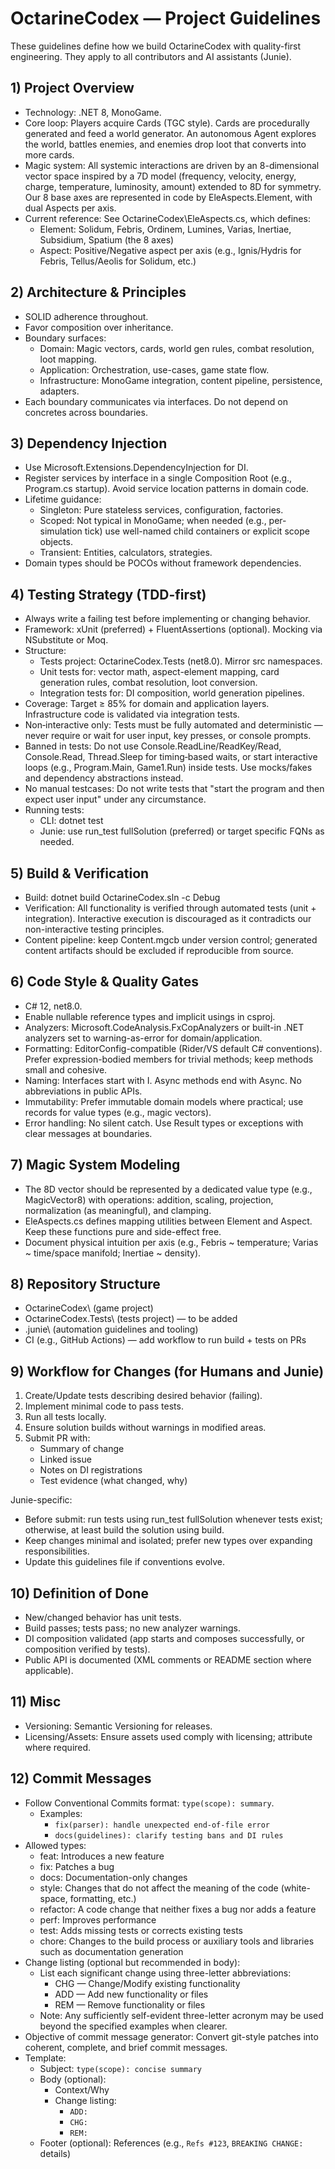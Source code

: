 ﻿# OctarineCodex — Project Guidelines

These guidelines define how we build OctarineCodex with quality-first engineering. They apply to all contributors and AI assistants (Junie).

## 1) Project Overview
- Technology: .NET 8, MonoGame.
- Core loop: Players acquire Cards (TGC style). Cards are procedurally generated and feed a world generator. An autonomous Agent explores the world, battles enemies, and enemies drop loot that converts into more cards.
- Magic system: All systemic interactions are driven by an 8-dimensional vector space inspired by a 7D model (frequency, velocity, energy, charge, temperature, luminosity, amount) extended to 8D for symmetry. Our 8 base axes are represented in code by EleAspects.Element, with dual Aspects per axis.
- Current reference: See OctarineCodex\EleAspects.cs, which defines:
  - Element: Solidum, Febris, Ordinem, Lumines, Varias, Inertiae, Subsidium, Spatium (the 8 axes)
  - Aspect: Positive/Negative aspect per axis (e.g., Ignis/Hydris for Febris, Tellus/Aeolis for Solidum, etc.)

## 2) Architecture & Principles
- SOLID adherence throughout.
- Favor composition over inheritance.
- Boundary surfaces:
  - Domain: Magic vectors, cards, world gen rules, combat resolution, loot mapping.
  - Application: Orchestration, use-cases, game state flow.
  - Infrastructure: MonoGame integration, content pipeline, persistence, adapters.
- Each boundary communicates via interfaces. Do not depend on concretes across boundaries.

## 3) Dependency Injection
- Use Microsoft.Extensions.DependencyInjection for DI.
- Register services by interface in a single Composition Root (e.g., Program.cs startup). Avoid service location patterns in domain code.
- Lifetime guidance:
  - Singleton: Pure stateless services, configuration, factories.
  - Scoped: Not typical in MonoGame; when needed (e.g., per-simulation tick) use well-named child containers or explicit scope objects.
  - Transient: Entities, calculators, strategies.
- Domain types should be POCOs without framework dependencies.

## 4) Testing Strategy (TDD-first)
- Always write a failing test before implementing or changing behavior.
- Framework: xUnit (preferred) + FluentAssertions (optional). Mocking via NSubstitute or Moq.
- Structure:
  - Tests project: OctarineCodex.Tests (net8.0). Mirror src namespaces.
  - Unit tests for: vector math, aspect-element mapping, card generation rules, combat resolution, loot conversion.
  - Integration tests for: DI composition, world generation pipelines.
- Coverage: Target ≥ 85% for domain and application layers. Infrastructure code is validated via integration tests.
- Non‑interactive only: Tests must be fully automated and deterministic — never require or wait for user input, key presses, or console prompts.
- Banned in tests: Do not use Console.ReadLine/ReadKey/Read, Console.Read, Thread.Sleep for timing‑based waits, or start interactive loops (e.g., Program.Main, Game1.Run) inside tests. Use mocks/fakes and dependency abstractions instead.
- No manual testcases: Do not write tests that "start the program and then expect user input" under any circumstance.
- Running tests:
  - CLI: dotnet test
  - Junie: use run_test fullSolution (preferred) or target specific FQNs as needed.

## 5) Build & Verification
- Build: dotnet build OctarineCodex.sln -c Debug
- Verification: All functionality is verified through automated tests (unit + integration). Interactive execution is discouraged as it contradicts our non-interactive testing principles.
- Content pipeline: keep Content.mgcb under version control; generated content artifacts should be excluded if reproducible from source.

## 6) Code Style & Quality Gates
- C# 12, net8.0.
- Enable nullable reference types and implicit usings in csproj.
- Analyzers: Microsoft.CodeAnalysis.FxCopAnalyzers or built-in .NET analyzers set to warning-as-error for domain/application.
- Formatting: EditorConfig-compatible (Rider/VS default C# conventions). Prefer expression-bodied members for trivial methods; keep methods small and cohesive.
- Naming: Interfaces start with I. Async methods end with Async. No abbreviations in public APIs.
- Immutability: Prefer immutable domain models where practical; use records for value types (e.g., magic vectors).
- Error handling: No silent catch. Use Result types or exceptions with clear messages at boundaries.

## 7) Magic System Modeling
- The 8D vector should be represented by a dedicated value type (e.g., MagicVector8) with operations: addition, scaling, projection, normalization (as meaningful), and clamping.
- EleAspects.cs defines mapping utilities between Element and Aspect. Keep these functions pure and side-effect free.
- Document physical intuition per axis (e.g., Febris ~ temperature; Varias ~ time/space manifold; Inertiae ~ density).

## 8) Repository Structure
- OctarineCodex\ (game project)
- OctarineCodex.Tests\ (tests project) — to be added
- .junie\ (automation guidelines and tooling)
- CI (e.g., GitHub Actions) — add workflow to run build + tests on PRs

## 9) Workflow for Changes (for Humans and Junie)
1) Create/Update tests describing desired behavior (failing).
2) Implement minimal code to pass tests.
3) Run all tests locally.
4) Ensure solution builds without warnings in modified areas.
5) Submit PR with:
   - Summary of change
   - Linked issue
   - Notes on DI registrations
   - Test evidence (what changed, why)

Junie-specific:
- Before submit: run tests using run_test fullSolution whenever tests exist; otherwise, at least build the solution using build.
- Keep changes minimal and isolated; prefer new types over expanding responsibilities.
- Update this guidelines file if conventions evolve.

## 10) Definition of Done
- New/changed behavior has unit tests.
- Build passes; tests pass; no new analyzer warnings.
- DI composition validated (app starts and composes successfully, or composition verified by tests).
- Public API is documented (XML comments or README section where applicable).

## 11) Misc
- Versioning: Semantic Versioning for releases.
- Licensing/Assets: Ensure assets used comply with licensing; attribute where required.


## 12) Commit Messages
- Follow Conventional Commits format: `type(scope): summary`.
  - Examples:
    - `fix(parser): handle unexpected end-of-file error`
    - `docs(guidelines): clarify testing bans and DI rules`
- Allowed types:
  - feat: Introduces a new feature
  - fix: Patches a bug
  - docs: Documentation-only changes
  - style: Changes that do not affect the meaning of the code (white-space, formatting, etc.)
  - refactor: A code change that neither fixes a bug nor adds a feature
  - perf: Improves performance
  - test: Adds missing tests or corrects existing tests
  - chore: Changes to the build process or auxiliary tools and libraries such as documentation generation
- Change listing (optional but recommended in body):
  - List each significant change using three-letter abbreviations:
    - CHG — Change/Modify existing functionality
    - ADD — Add new functionality or files
    - REM — Remove functionality or files
  - Note: Any sufficiently self-evident three-letter acronym may be used beyond the specified examples when clearer.
- Objective of commit message generator: Convert git-style patches into coherent, complete, and brief commit messages.
- Template:
  - Subject: `type(scope): concise summary`
  - Body (optional):
    - Context/Why
    - Change listing:
      - `ADD:`
      - `CHG:`
      - `REM:`
  - Footer (optional): References (e.g., `Refs #123`, `BREAKING CHANGE:` details)
